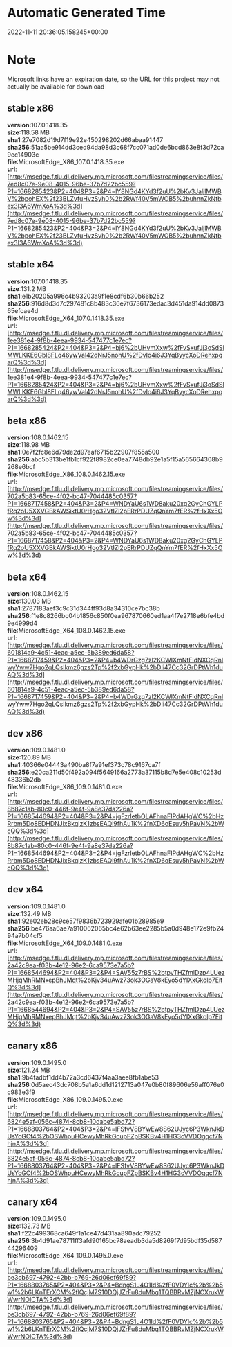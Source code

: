 # Automatic Generated Time
2022-11-11 20:36:05.158245+00:00

# Note
Microsoft links have an expiration date, so the URL for this project may not actually be available for download

## stable x86
**version**:107.0.1418.35  
**size**:118.58 MB  
**sha1**:27e7082d19d7f19e92e450298202d66abaa91447  
**sha256**:51aa5be914dd3ced94da98d3c68f7cc071ad0de6bcd863e8f3d72ca9ec14903c  
**file**:MicrosoftEdge_X86_107.0.1418.35.exe  
**url**:[http://msedge.f.tlu.dl.delivery.mp.microsoft.com/filestreamingservice/files/7ed8c07e-9e08-4015-96be-37b7d22bc559?P1=1668285423&P2=404&P3=2&P4=lY8NGd4KYd3f2uU%2bKv3JaljlMWBV%2bpohEX%2f23BLZvfuHvzSyh0%2b2RWf40V5mWOB5%2buhnnZkNtbex3I3A6WmXoA%3d%3d](http://msedge.f.tlu.dl.delivery.mp.microsoft.com/filestreamingservice/files/7ed8c07e-9e08-4015-96be-37b7d22bc559?P1=1668285423&P2=404&P3=2&P4=lY8NGd4KYd3f2uU%2bKv3JaljlMWBV%2bpohEX%2f23BLZvfuHvzSyh0%2b2RWf40V5mWOB5%2buhnnZkNtbex3I3A6WmXoA%3d%3d)  

## stable x64
**version**:107.0.1418.35  
**size**:131.2 MB  
**sha1**:e1b20205a996c4b93203a9f1e8cdf6b30b66b252  
**sha256**:916d8d3d7c297481c8b483c36e7f6736173edac3d451da914dd087365efcae4d  
**file**:MicrosoftEdge_X64_107.0.1418.35.exe  
**url**:[http://msedge.f.tlu.dl.delivery.mp.microsoft.com/filestreamingservice/files/1ee381e4-9f8b-4eea-9934-547477c1e7ec?P1=1668285424&P2=404&P3=2&P4=bj6%2bUHvmXxw%2fFvSxufJj3oSdSlMWLKKE6Gbl8FLq46ywVal42dNrJ5nohU%2fDvIo4i6J3YqByycXoDRehxpqarQ%3d%3d](http://msedge.f.tlu.dl.delivery.mp.microsoft.com/filestreamingservice/files/1ee381e4-9f8b-4eea-9934-547477c1e7ec?P1=1668285424&P2=404&P3=2&P4=bj6%2bUHvmXxw%2fFvSxufJj3oSdSlMWLKKE6Gbl8FLq46ywVal42dNrJ5nohU%2fDvIo4i6J3YqByycXoDRehxpqarQ%3d%3d)  

## beta x86
**version**:108.0.1462.15  
**size**:118.98 MB  
**sha1**:0e7f2fc8e6d79de2d97eaf6715b22907f855a500  
**sha256**:abc5b313be1fb1cf922f8982ce0ea7748db92e1a5f15a565664308b9268e6bcf  
**file**:MicrosoftEdge_X86_108.0.1462.15.exe  
**url**:[http://msedge.f.tlu.dl.delivery.mp.microsoft.com/filestreamingservice/files/702a5b83-65ce-4f02-bc47-7044485c0357?P1=1668717458&P2=404&P3=2&P4=WNDYaU6s1WD8aku20xg2GyChGYLPfRq2oU5XXVGBkAWSiktU0rHgo32VtIZl2pERrPDUZqQnYm7fER%2fHxXx5Ow%3d%3d](http://msedge.f.tlu.dl.delivery.mp.microsoft.com/filestreamingservice/files/702a5b83-65ce-4f02-bc47-7044485c0357?P1=1668717458&P2=404&P3=2&P4=WNDYaU6s1WD8aku20xg2GyChGYLPfRq2oU5XXVGBkAWSiktU0rHgo32VtIZl2pERrPDUZqQnYm7fER%2fHxXx5Ow%3d%3d)  

## beta x64
**version**:108.0.1462.15  
**size**:130.03 MB  
**sha1**:2787183aef3c9c31d344ff93d8a34310ce7bc38b  
**sha256**:f1e8c8266bc04b1856c850f0ea967870660ed1aa4f7e2718e6bfe4bd9e4999d4  
**file**:MicrosoftEdge_X64_108.0.1462.15.exe  
**url**:[http://msedge.f.tlu.dl.delivery.mp.microsoft.com/filestreamingservice/files/601814a9-4c51-4eac-a5ec-5b389ed6da58?P1=1668717459&P2=404&P3=2&P4=b4WDrGzg7zl2KCWIXmNtFldNXCqRnIwyYww7Hgo2qLQsIkmz6gzs2Tp%2f2xbGypHk%2bDIi47Cc32GrDPtWh1duAQ%3d%3d](http://msedge.f.tlu.dl.delivery.mp.microsoft.com/filestreamingservice/files/601814a9-4c51-4eac-a5ec-5b389ed6da58?P1=1668717459&P2=404&P3=2&P4=b4WDrGzg7zl2KCWIXmNtFldNXCqRnIwyYww7Hgo2qLQsIkmz6gzs2Tp%2f2xbGypHk%2bDIi47Cc32GrDPtWh1duAQ%3d%3d)  

## dev x86
**version**:109.0.1481.0  
**size**:120.89 MB  
**sha1**:40366e04443a490ba8f7a91ef373c78c9167ca7f  
**sha256**:e20ca211d50f492a094f5649166a2773a37115b8d7e5e408c10253d48336b2db  
**file**:MicrosoftEdge_X86_109.0.1481.0.exe  
**url**:[http://msedge.f.tlu.dl.delivery.mp.microsoft.com/filestreamingservice/files/8b87c1ab-80c0-446f-9e4f-9a8e37da226a?P1=1668544694&P2=404&P3=2&P4=jgFzrletbOLAFhnaFIPdAHgWC%2bHzRrbm5Do8EDHDNJixBkqlzK1zbsEAQi9fhAu1K%2fnXD6oEsuv5hPaVN%2bWcQQ%3d%3d](http://msedge.f.tlu.dl.delivery.mp.microsoft.com/filestreamingservice/files/8b87c1ab-80c0-446f-9e4f-9a8e37da226a?P1=1668544694&P2=404&P3=2&P4=jgFzrletbOLAFhnaFIPdAHgWC%2bHzRrbm5Do8EDHDNJixBkqlzK1zbsEAQi9fhAu1K%2fnXD6oEsuv5hPaVN%2bWcQQ%3d%3d)  

## dev x64
**version**:109.0.1481.0  
**size**:132.49 MB  
**sha1**:92e02eb28c9ce57f9836b723929afe01b28985e9  
**sha256**:be476aa6ae7a910062065bc4e62b63ee2285b5a0d948e172e9fb2494a7b04cf5  
**file**:MicrosoftEdge_X64_109.0.1481.0.exe  
**url**:[http://msedge.f.tlu.dl.delivery.mp.microsoft.com/filestreamingservice/files/2a42c9ea-f03b-4e12-96e2-6ca9573e7a5b?P1=1668544694&P2=404&P3=2&P4=SAV55z7rBS%2btpyTHZfmlDzp4LUezMHjqMhRMNxepBhJMqt%2bKjv34uAwz73ok3OGaV8kEyo5dYIXxGkolp7EitQ%3d%3d](http://msedge.f.tlu.dl.delivery.mp.microsoft.com/filestreamingservice/files/2a42c9ea-f03b-4e12-96e2-6ca9573e7a5b?P1=1668544694&P2=404&P3=2&P4=SAV55z7rBS%2btpyTHZfmlDzp4LUezMHjqMhRMNxepBhJMqt%2bKjv34uAwz73ok3OGaV8kEyo5dYIXxGkolp7EitQ%3d%3d)  

## canary x86
**version**:109.0.1495.0  
**size**:121.24 MB  
**sha1**:9b4fadbf1dd4b72a3cd6437f4aa3aee8fb1abe53  
**sha256**:0d5aec43dc708b5a1a6dd1d1212713a047e0b80f89606e56aff076e0c983e3f9  
**file**:MicrosoftEdge_X86_109.0.1495.0.exe  
**url**:[http://msedge.f.tlu.dl.delivery.mp.microsoft.com/filestreamingservice/files/6824e5af-056c-4874-8cb8-10dabe5abd72?P1=1668803764&P2=404&P3=2&P4=lFSfvV8BYwEw8S62UJyc6P3WknJkDUsYcGCf4%2bOSWhpuHCewyMhRkGcupFZpBSKBv4H1HG3oVVDOgqcf7NhjnA%3d%3d](http://msedge.f.tlu.dl.delivery.mp.microsoft.com/filestreamingservice/files/6824e5af-056c-4874-8cb8-10dabe5abd72?P1=1668803764&P2=404&P3=2&P4=lFSfvV8BYwEw8S62UJyc6P3WknJkDUsYcGCf4%2bOSWhpuHCewyMhRkGcupFZpBSKBv4H1HG3oVVDOgqcf7NhjnA%3d%3d)  

## canary x64
**version**:109.0.1495.0  
**size**:132.73 MB  
**sha1**:f22c499368ca649f1a1ce47d431aa890adc79252  
**sha256**:3b4d91ae78711ff3afd90165bc78aeadb3da5d8269f7d95bdf35d58744296409  
**file**:MicrosoftEdge_X64_109.0.1495.0.exe  
**url**:[http://msedge.f.tlu.dl.delivery.mp.microsoft.com/filestreamingservice/files/be3cb697-4792-42bb-b769-26d06ef69f89?P1=1668803765&P2=404&P3=2&P4=BdngS1u4O1Id%2fF0VDYlc%2b%2b5w1%2b6LKnTErXCM%2flQcjM7S10DQjJZrFu8duMbq1TQBBRvMZjNCXrukWWwrNOICTA%3d%3d](http://msedge.f.tlu.dl.delivery.mp.microsoft.com/filestreamingservice/files/be3cb697-4792-42bb-b769-26d06ef69f89?P1=1668803765&P2=404&P3=2&P4=BdngS1u4O1Id%2fF0VDYlc%2b%2b5w1%2b6LKnTErXCM%2flQcjM7S10DQjJZrFu8duMbq1TQBBRvMZjNCXrukWWwrNOICTA%3d%3d)  

